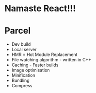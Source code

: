 # Namaste React!!!

# Parcel 
   - Dev build
   - Local server
   - HMR = Hot Module Replacement
   - File watching algorithm - written in C++
   - Caching - Faster builds
   - Image optimisation
   - Minification
   - Bundling
   - Compress